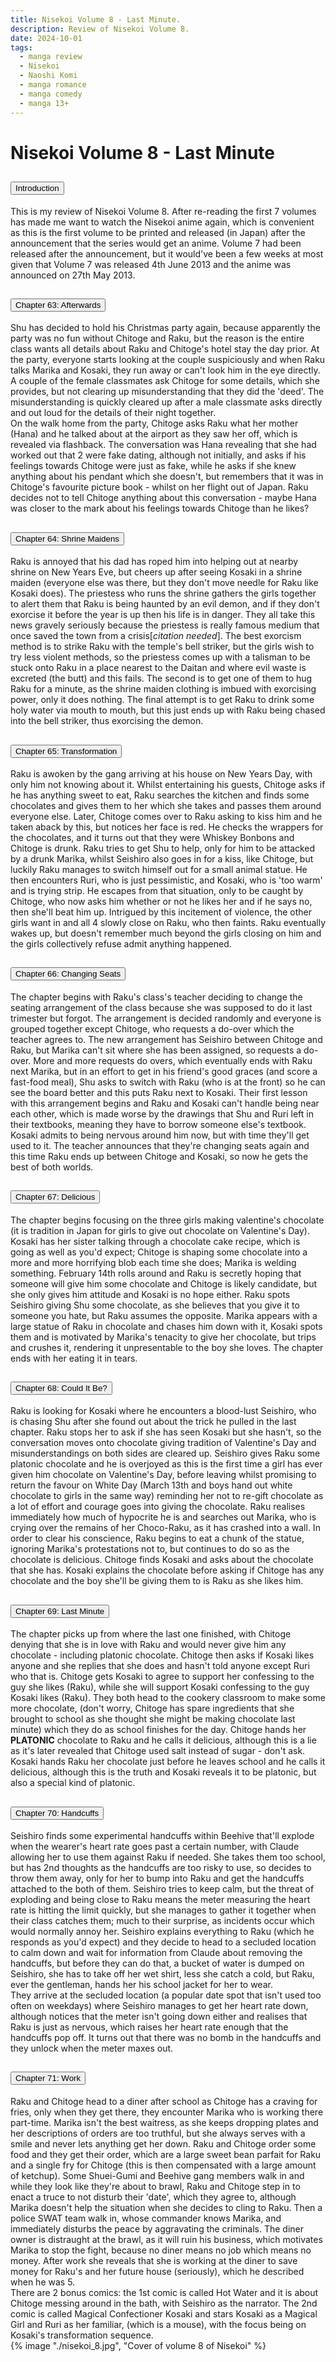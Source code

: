 ```yaml
---
title: Nisekoi Volume 8 - Last Minute.
description: Review of Nisekoi Volume 8.
date: 2024-10-01
tags:
  - manga review
  - Nisekoi
  - Naoshi Komi
  - manga romance
  - manga comedy
  - manga 13+
---
```


<div class="container fluid">
  <h1 class="col align-self-center">Nisekoi Volume 8 - Last Minute</h1>
  <div class="row justify-content-center">
    <div class="col-8">  
        <div class="accordion" id="accordionObject">
            <div class="accordion-item">
            <h2 class="accordion-header" id="headingOne">
                <button class="accordion-button" 
                    type="button" 
                    data-bs-toggle="collapse" 
                    data-bs-target="#collapseOne" 
                    aria-expanded="true" 
                    aria-controls="collapseOne">
                    Introduction
                </button>
            </h2>
                <div id="collapseOne" 
                    class="accordion-collapse collapse show" 
                    aria-labelledby="headingOne"
                    data-bs-parent="#accordionObject">
                    <div class="accordion-body">
                    This is my review of Nisekoi Volume 8. After re-reading the first 7 volumes has made me want to watch the Nisekoi anime again, which is convenient as this is the first volume to be printed and released (in Japan) after the announcement that the series would get an anime. Volume 7 had been released after the announcement, but it would've been a few weeks at most given that Volume 7 was released 4th June 2013 and the anime was announced on 27th May 2013. 
                    </div>
                </div>
            </div>
            <div class="accordion-item">
            <h2 class="accordion-header" id="headingTwo">
                <button class="accordion-button collapsed" 
                type="button" 
                data-bs-toggle="collapse" 
                data-bs-target="#collapseTwo" 
                aria-expanded="false" 
                aria-controls="collapseTwo">
                Chapter 63: Afterwards
                </button>
                </h2>
                <div id="collapseTwo" 
                    class="accordion-collapse collapse" 
                    aria-labelledby="headingTwo"
                    data-bs-parent="#accordionObject">
                    <div class="accordion-body">
                    Shu has decided to hold his Christmas party again, because apparently the party was no fun without Chitoge and Raku, but the reason is the entire class wants all details about Raku and Chitoge's hotel stay the day prior. At the party, everyone starts looking at the couple suspiciously and when Raku talks Marika and Kosaki, they run away or can't look him in the eye directly. A couple of the female classmates ask Chitoge for some details, which she provides, but not clearing up misunderstanding that they did the 'deed'. The misunderstanding is quickly cleared up after a male classmate asks directly and out loud for the details of their night together. <br />
                    On the walk home from the party, Chitoge asks Raku what her mother (Hana) and he talked about at the airport as they saw her off, which is revealed via flashback. The conversation was Hana revealing that she had worked out that 2 were fake dating, although not initially, and asks if his feelings towards Chitoge were just as fake, while he asks if she knew anything about his pendant which she doesn't, but remembers that it was in Chitoge's favourite picture book - whilst on her flight out of Japan. Raku decides not to tell Chitoge anything about this conversation - maybe Hana was closer to the mark about his feelings towards Chitoge than he likes? 
                    </div>
                </div>
            </div>
            <div class="accordion-item">
            <h2 class="accordion-header" id="headingThree">
                <button class="accordion-button collapsed" 
                type="button" 
                data-bs-toggle="collapse" 
                data-bs-target="#collapseThree" 
                aria-expanded="false" 
                aria-controls="collapseThree">
                Chapter 64: Shrine Maidens
                </button>
                </h2>
                <div id="collapseThree" 
                    class="accordion-collapse collapse" 
                    aria-labelledby="headingThree"
                    data-bs-parent="#accordionObject">
                    <div class="accordion-body">
                    Raku is annoyed that his dad has roped him into helping out at nearby shrine on New Years Eve, but cheers up after seeing Kosaki in a shrine maiden (everyone else was there, but they don't move needle for Raku like Kosaki does). The priestess who runs the shrine gathers the girls together to alert them that Raku is being haunted by an evil demon, and if they don't exorcise it before the year is up then his life is in danger. They all take this news gravely seriously because the priestess is really famous medium that once saved the town from a crisis[<i>citation needed</i>]. The best exorcism method is to strike Raku with the temple's bell striker, but the girls wish to try less violent methods, so the priestess comes up with a talisman to be stuck onto Raku in a place nearest to the Daitan and where evil waste is excreted (the butt) and this fails. The second is to get one of them to hug Raku for a minute, as the shrine maiden clothing is imbued with exorcising power, only it does nothing. The final attempt is to get Raku to drink some holy water via mouth to mouth, but this just ends up with Raku being chased into the bell striker, thus exorcising the demon.
                    </div>
                </div>
            </div>
            <div class="accordion-item">
            <h2 class="accordion-header" id="headingFour">
                <button class="accordion-button collapsed" 
                type="button" 
                data-bs-toggle="collapse" 
                data-bs-target="#collapseFour" 
                aria-expanded="false" 
                aria-controls="collapseFour">
                Chapter 65: Transformation
                </button>
                </h2>
                <div id="collapseFour" 
                    class="accordion-collapse collapse" 
                    aria-labelledby="headingFour"
                    data-bs-parent="#accordionObject">
                    <div class="accordion-body">
                    Raku is awoken by the gang arriving at his house on New Years Day, with only him not knowing about it. Whilst entertaining his guests, Chitoge asks if he has anything sweet to eat, Raku searches the kitchen and finds some chocolates and gives them to her which she takes and passes them around everyone else. Later, Chitoge comes over to Raku asking to kiss him and he taken aback by this, but notices her face is red. He checks the wrappers for the chocolates, and it turns out that they were Whiskey Bonbons and Chitoge is drunk. Raku tries to get Shu to help, only for him to be attacked by a drunk Marika, whilst Seishiro also goes in for a kiss, like Chitoge, but luckily Raku manages to switch himself out for a small animal statue. He then encounters Ruri, who is just pessimistic, and Kosaki, who is 'too warm' and is trying strip. He escapes from that situation, only to be caught by Chitoge, who now asks him whether or not he likes her and if he says no, then she'll beat him up. Intrigued by this incitement of violence, the other girls want in and all 4 slowly close on Raku, who then faints. Raku eventually wakes up, but doesn't remember much beyond the girls closing on him and the girls collectively refuse admit anything happened.
                    </div>
                </div>
            </div>
            <div class="accordion-item">
            <h2 class="accordion-header" id="headingFive">
                <button class="accordion-button collapsed" 
                type="button" 
                data-bs-toggle="collapse" 
                data-bs-target="#collapseFive" 
                aria-expanded="false" 
                aria-controls="collapseFive">
                Chapter 66: Changing Seats
                </button>
                </h2>
                <div id="collapseFive" 
                    class="accordion-collapse collapse" 
                    aria-labelledby="headingFive"
                    data-bs-parent="#accordionObject">
                    <div class="accordion-body">
                    The chapter begins with Raku's class's teacher deciding to change the seating arrangement of the class because she was supposed to do it last trimester but forgot. The arrangement is decided randomly and everyone is grouped together except Chitoge, who requests a do-over which the teacher agrees to. The new arrangement has Seishiro between Chitoge and Raku, but Marika can't sit where she has been assigned, so requests a do-over. More and more requests do overs, which eventually ends with Raku next Marika, but in an effort to get in his friend's good graces (and score a fast-food meal), Shu asks to switch with Raku (who is at the front) so he can see the board better and this puts Raku next to Kosaki. Their first lesson with this arrangement begins and Raku and Kosaki can't handle being near each other, which is made worse by the drawings that Shu and Ruri left in their textbooks, meaning they have to borrow someone else's textbook. Kosaki admits to being nervous around him now, but with time they'll get used to it. The teacher announces that they're changing seats again and this time Raku ends up between Chitoge and Kosaki, so now he gets the best of both worlds.
                    </div>
                </div>
            </div>
            <div class="accordion-item">
            <h2 class="accordion-header" id="headingSix">
                <button class="accordion-button collapsed" 
                type="button" 
                data-bs-toggle="collapse" 
                data-bs-target="#collapseSix" 
                aria-expanded="false" 
                aria-controls="collapseSix">
                Chapter 67: Delicious
                </button>
                </h2>
                <div id="collapseSix" 
                    class="accordion-collapse collapse" 
                    aria-labelledby="headingSix"
                    data-bs-parent="#accordionObject">
                    <div class="accordion-body">
                    The chapter begins focusing on the three girls making valentine's chocolate (it is tradition in Japan for girls to give out chocolate on Valentine's Day). Kosaki has her sister talking through a chocolate cake recipe, which is going as well as you'd expect; Chitoge is shaping some chocolate into a more and more horrifying blob each time she does; Marika is welding something. February 14th rolls around and Raku is secretly hoping that someone will give him some chocolate and Chitoge is likely candidate, but she only gives him attitude and Kosaki is no hope either. Raku spots Seishiro giving Shu some chocolate, as she believes that you give it to someone you hate, but Raku assumes the opposite. Marika appears with a large statue of Raku in chocolate and chases him down with it, Kosaki spots them and is motivated by Marika's tenacity to give her chocolate, but trips and crushes it, rendering it unpresentable to the boy she loves. The chapter ends with her eating it in tears. 
                    </div>
                </div>
            </div>
            <div class="accordion-item">
            <h2 class="accordion-header" id="headingSeven">
                <button class="accordion-button collapsed" 
                type="button" 
                data-bs-toggle="collapse" 
                data-bs-target="#collapseSeven" 
                aria-expanded="false" 
                aria-controls="collapseSeven">
                Chapter 68: Could It Be?
                </button>
                </h2>
                <div id="collapseSeven" 
                    class="accordion-collapse collapse" 
                    aria-labelledby="headingSeven"
                    data-bs-parent="#accordionObject">
                    <div class="accordion-body">
                    Raku is looking for Kosaki where he encounters a blood-lust Seishiro, who is chasing Shu after she found out about the trick he pulled in the last chapter. Raku stops her to ask if she has seen Kosaki but she hasn't, so the conversation moves onto chocolate giving tradition of Valentine's Day and misunderstandings on both sides are cleared up. Seishiro gives Raku some platonic chocolate and he is overjoyed as this is the first time a girl has ever given him chocolate on Valentine's Day, before leaving whilst promising to return the favour on White Day (March 13th and boys hand out white chocolate to girls in the same way) reminding her not to re-gift chocolate as a lot of effort and courage goes into giving the chocolate. Raku realises immediately how much of hypocrite he is and searches out Marika, who is crying over the remains of her Choco-Raku, as it has crashed into a wall. In order to clear his conscience, Raku begins to eat a chunk of the statue, ignoring Marika's protestations not to, but continues to do so as the chocolate is delicious. Chitoge finds Kosaki and asks about the chocolate that she has. Kosaki explains the chocolate before asking if Chitoge has any chocolate and the boy she'll be giving them to is Raku as she likes him. 
                    </div>
                </div>
            </div>
            <div class="accordion-item">
            <h2 class="accordion-header" id="headingEight">
                <button class="accordion-button collapsed" 
                type="button" 
                data-bs-toggle="collapse" 
                data-bs-target="#collapseEight" 
                aria-expanded="false" 
                aria-controls="collapseEight">
                Chapter 69: Last Minute
                </button>
                </h2>
                <div id="collapseEight" 
                    class="accordion-collapse collapse" 
                    aria-labelledby="headingEight"
                    data-bs-parent="#accordionObject">
                    <div class="accordion-body">
                    The chapter picks up from where the last one finished, with Chitoge denying that she is in love with Raku and would never give him any chocolate - including platonic chocolate. Chitoge then asks if Kosaki likes anyone and she replies that she does and hasn't told anyone except Ruri who that is. Chitoge gets Kosaki to agree to support her confessing to the guy she likes (Raku), while she will support Kosaki confessing to the guy Kosaki likes (Raku). They both head to the cookery classroom to make some more chocolate, (don't worry, Chitoge has spare ingredients that she brought to school as she thought she might be making chocolate last minute) which they do as school finishes for the day. Chitoge hands her <b>PLATONIC</b> chocolate to Raku and he calls it delicious, although this is a lie as it's later revealed that Chitoge used salt instead of sugar - don't ask. Kosaki hands Raku her chocolate just before he leaves school and he calls it delicious, although this is the truth and Kosaki reveals it to be platonic, but also a special kind of platonic. 
                    </div>
                </div>
            </div>
            <div class="accordion-item">
            <h2 class="accordion-header" id="headingNine">
                <button class="accordion-button collapsed" 
                type="button" 
                data-bs-toggle="collapse" 
                data-bs-target="#collapseNine" 
                aria-expanded="false" 
                aria-controls="collapseNine">
                Chapter 70: Handcuffs
                </button>
                </h2>
                <div id="collapseNine" 
                    class="accordion-collapse collapse" 
                    aria-labelledby="headingNine"
                    data-bs-parent="#accordionObject">
                    <div class="accordion-body">
                    Seishiro finds some experimental handcuffs within Beehive that'll explode when the wearer's heart rate goes past a certain number, with Claude allowing her to use them against Raku if needed. She takes them too school, but has 2nd thoughts as the handcuffs are too risky to use, so decides to throw them away, only for her to bump into Raku and get the handcuffs attached to the both of them. Seishiro tries to keep calm, but the threat of exploding and being close to Raku means the meter measuring the heart rate is hitting the limit quickly, but she manages to gather it together when their class catches them; much to their surprise, as incidents occur which would normally annoy her. Seishiro explains everything to Raku (which he responds as you'd expect) and they decide to head to a secluded location to calm down and wait for information from Claude about removing the handcuffs, but before they can do that, a bucket of water is dumped on Seishiro, she has to take off her wet shirt, less she catch a cold, but Raku, ever the gentleman, hands her his school jacket for her to wear. <br /> 
                    They arrive at the secluded location (a popular date spot that isn't used too often on weekdays) where Seishiro manages to get her heart rate down, although notices that the meter isn't going down either and realises that Raku is just as nervous, which raises her heart rate enough that the handcuffs pop off. It turns out that there was no bomb in the handcuffs and they unlock when the meter maxes out. 
                    </div>
                </div>
            </div>
            <div class="accordion-item">
            <h2 class="accordion-header" id="headingTen">
                <button class="accordion-button collapsed" 
                type="button" 
                data-bs-toggle="collapse" 
                data-bs-target="#collapseTen" 
                aria-expanded="false" 
                aria-controls="collapseTen">
                Chapter 71: Work
                </button>
            </h2>
                <div id="collapseTen" 
                    class="accordion-collapse collapse" 
                    aria-labelledby="headingTen"
                    data-bs-parent="#accordionObject">
                    <div class="accordion-body">
                   Raku and Chitoge head to a diner after school as Chitoge has a craving for fries, only when they get there, they encounter Marika who is working there part-time. Marika isn't the best waitress, as she keeps dropping plates and her descriptions of orders are too truthful, but she always serves with a smile and never lets anything get her down. Raku and Chitoge order some food and they get their order, which are a large sweet bean parfait for Raku and a single fry for Chitoge (this is then compensated with a large amount of ketchup). Some Shuei-Gumi and Beehive gang members walk in and while they look like they're about to brawl, Raku and Chitoge step in to enact a truce to not disturb their 'date', which they agree to, although Marika doesn't help the situation when she decides to cling to Raku. Then a police SWAT team walk in, whose commander knows Marika, and immediately disturbs the peace by aggravating the criminals. The diner owner is distraught at the brawl, as it will ruin his business, which motivates Marika to stop the fight, because no diner means no job which means no money. After work she reveals that she is working at the diner to save money for Raku's and her future house (seriously), which he described when he was 5.<br /> 
                    There are 2 bonus comics: the 1st comic is called Hot Water and it is about Chitoge messing around in the bath, with Seishiro as the narrator. The 2nd comic is called Magical Confectioner Kosaki and stars Kosaki as a Magical Girl and Ruri as her familiar, (which is a mouse), with the focus being on Kosaki's transformation sequence. 
                    </div>
                </div>
            </div>
        </div>
    </div>
        {% image "./nisekoi_8.jpg", "Cover of volume 8 of Nisekoi" %}
    </div>
  </div>
</div>